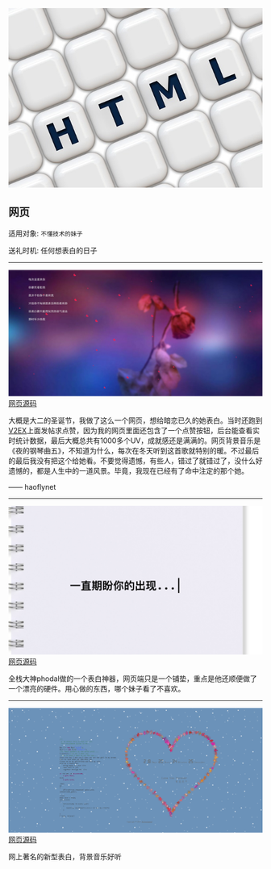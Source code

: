 ![web](images/html.jpg)

## 网页

适用对象: `不懂技术的妹子`

送礼时机: 任何想表白的日子

------
![love.haofly.net](images/love.haofly.net.jpg)
[网页源码](love.haofly.net)

大概是大二的圣诞节，我做了这么一个网页，想给暗恋已久的她表白。当时还跑到[V2EX](https://www.v2ex.com/t/157281#reply173)上面发帖求点赞，因为我的网页里面还包含了一个点赞按钮，后台能查看实时统计数据，最后大概总共有1000多个UV，成就感还是满满的。网页背景音乐是《夜的钢琴曲五》，不知道为什么，每次在冬天听到这首歌就特别的暖。不过最后的最后我没有把这个给她看。不要觉得遗憾，有些人，错过了就错过了，没什么好遗憾的，都是人生中的一道风景。毕竟，我现在已经有了命中注定的那个她。

—— haoflynet

------
![phodal](images/phodal.png)
[网页源码](https://github.com/phodal/valentine)

全栈大神phodal做的一个表白神器，网页端只是一个铺垫，重点是他还顺便做了一个漂亮的硬件。用心做的东西，哪个妹子看了不喜欢。

------
![angusme](images/angusme.png)
[网页源码](https://github.com/Angusme/angusme.github.io)

网上著名的新型表白，背景音乐好听
